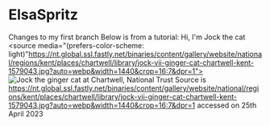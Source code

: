 # ElsaSpritz
Changes to my first branch 
<space> 
 Below is from a tutorial:
 Hi, I'm Jock the cat
<picture>
 <source media="(prefers-color-scheme: dark)" srcset="https://nt.global.ssl.fastly.net/binaries/content/gallery/website/national/regions/kent/places/chartwell/library/jock-vii-ginger-cat-chartwell-kent-1579043.jpg?auto=webp&width=1440&crop=16:7&dpr=1">
 <source media="(prefers-color-scheme: light)"https://nt.global.ssl.fastly.net/binaries/content/gallery/website/national/regions/kent/places/chartwell/library/jock-vii-ginger-cat-chartwell-kent-1579043.jpg?auto=webp&width=1440&crop=16:7&dpr=1">
 <img alt="Jock the ginger cat at Chartwell, National Trust" src="https://nt.global.ssl.fastly.net/binaries/content/gallery/website/national/regions/kent/places/chartwell/library/jock-vii-ginger-cat-chartwell-kent-1579043.jpg?auto=webp&width=1440&crop=16:7&dpr=1">
</picture>
Source is https://nt.global.ssl.fastly.net/binaries/content/gallery/website/national/regions/kent/places/chartwell/library/jock-vii-ginger-cat-chartwell-kent-1579043.jpg?auto=webp&width=1440&crop=16:7&dpr=1 accessed on 25th April 2023
